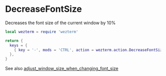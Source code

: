 # DecreaseFontSize

Decreases the font size of the current window by 10%

```lua
local wezterm = require 'wezterm'

return {
  keys = {
    { key = '-', mods = 'CTRL', action = wezterm.action.DecreaseFontSize },
  },
}
```

See also [adjust_window_size_when_changing_font_size](../config/adjust_window_size_when_changing_font_size.md)
